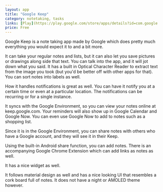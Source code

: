 ```yaml
---
layout: app
title: "Google Keep"
category: notetaking, tasks
links: [Play](https://play.google.com/store/apps/details?id=com.google.android.keep&hl=en)
price: Free
---
```


Google Keep is a note taking app made by Google which does pretty much everything you would expect it to and a bit more. 

It can take your regular notes and lists, but it can also let you save pictures or drawings along side that text. You can talk into the app, and it will jot down what you said. It has a built in Optical Character Reader to extract text from the image you took (but you'd be better off with other apps for that). You can sort notes into labels as well.

How it handles notifications is great as well. You can have it notify you at a certain time or even at a particular location. The notifications can be recurring or for a single instance.

It syncs with the Google Environment, so you can view your notes online at keep.google.com. Your reminders will also show up in Google Calendar and Google Now. You can even use Google Now to add to notes such as a shopping list.

Since it is in the Google Environment, you can share notes with others who have a Google account, and they will see it in their Keep.

Using the built-in Android share function, you can add notes. There is an accompanying Google Chrome Extension which can add links as notes as well.

It has a nice widget as well.

It follows material design as well and has a nice looking UI that resembles a cork board full of notes. It does not have a night or AMOLED theme however.

